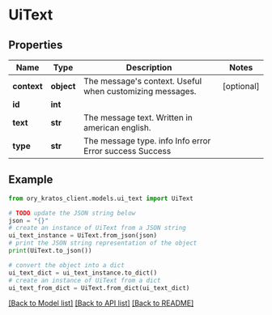 # UiText


## Properties

Name | Type | Description | Notes
------------ | ------------- | ------------- | -------------
**context** | **object** | The message&#39;s context. Useful when customizing messages. | [optional] 
**id** | **int** |  | 
**text** | **str** | The message text. Written in american english. | 
**type** | **str** | The message type. info Info error Error success Success | 

## Example

```python
from ory_kratos_client.models.ui_text import UiText

# TODO update the JSON string below
json = "{}"
# create an instance of UiText from a JSON string
ui_text_instance = UiText.from_json(json)
# print the JSON string representation of the object
print(UiText.to_json())

# convert the object into a dict
ui_text_dict = ui_text_instance.to_dict()
# create an instance of UiText from a dict
ui_text_from_dict = UiText.from_dict(ui_text_dict)
```
[[Back to Model list]](../README.md#documentation-for-models) [[Back to API list]](../README.md#documentation-for-api-endpoints) [[Back to README]](../README.md)


